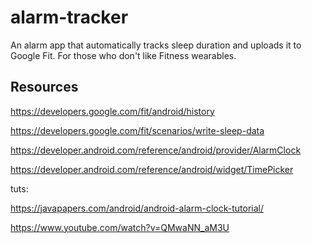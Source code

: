 # alarm-tracker
An alarm app that automatically tracks sleep duration and uploads it to Google Fit. For those who don't like Fitness wearables.

## Resources

https://developers.google.com/fit/android/history

https://developers.google.com/fit/scenarios/write-sleep-data

https://developer.android.com/reference/android/provider/AlarmClock

https://developer.android.com/reference/android/widget/TimePicker

tuts:

https://javapapers.com/android/android-alarm-clock-tutorial/

https://www.youtube.com/watch?v=QMwaNN_aM3U


